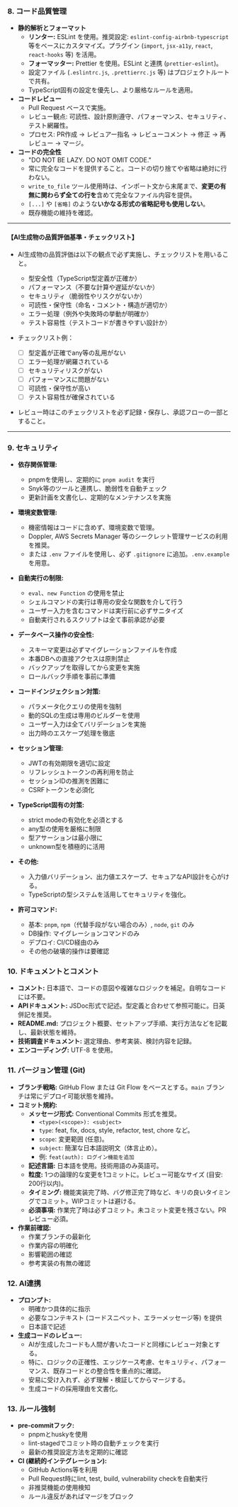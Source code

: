 ### 8. コード品質管理

- **静的解析とフォーマット**
  - **リンター:** ESLint を使用。推奨設定: `eslint-config-airbnb-typescript` 等をベースにカスタマイズ。プラグイン (`import`, `jsx-a11y`, `react`, `react-hooks` 等) を活用。
  - **フォーマッター:** Prettier を使用。ESLint と連携 (`prettier-eslint`)。
  - 設定ファイル (`.eslintrc.js`, `.prettierrc.js` 等) はプロジェクトルートで共有。
  - TypeScript固有の設定を優先し、より厳格なルールを適用。
- **コードレビュー**
  - Pull Request ベースで実施。
  - レビュー観点: 可読性、設計原則遵守、パフォーマンス、セキュリティ、テスト網羅性。
  - プロセス: PR作成 → レビュアー指名 → レビューコメント → 修正 → 再レビュー → マージ。
- **コードの完全性**
   - "DO NOT BE LAZY. DO NOT OMIT CODE."
   - 常に完全なコードを提供すること。コードの切り捨てや省略は絶対に行わない。
   - `write_to_file` ツール使用時は、インポート文から末尾まで、**変更の有無に関わらず全ての行を**含めて完全なファイル内容を提供。
   - `[...]` や `[省略]` のような**いかなる形式の省略記号も使用しない**。
   - 既存機能の維持を確認。

---

#### 【AI生成物の品質評価基準・チェックリスト】

- AI生成物の品質評価は以下の観点で必ず実施し、チェックリストを用いること。
  - 型安全性（TypeScript型定義が正確か）
  - パフォーマンス（不要な計算や遅延がないか）
  - セキュリティ（脆弱性やリスクがないか）
  - 可読性・保守性（命名・コメント・構造が適切か）
  - エラー処理（例外や失敗時の挙動が明確か）
  - テスト容易性（テストコードが書きやすい設計か）

- チェックリスト例：
  - [ ] 型定義が正確でany等の乱用がない
  - [ ] エラー処理が網羅されている
  - [ ] セキュリティリスクがない
  - [ ] パフォーマンスに問題がない
  - [ ] 可読性・保守性が高い
  - [ ] テスト容易性が確保されている

- レビュー時はこのチェックリストを必ず記録・保存し、承認フローの一部とすること。

---

### 9. セキュリティ

- **依存関係管理:**
  - pnpmを使用し、定期的に `pnpm audit` を実行
  - Snyk等のツールと連携し、脆弱性を自動チェック
  - 更新計画を文書化し、定期的なメンテナンスを実施

- **環境変数管理:**
  - 機密情報はコードに含めず、環境変数で管理。
  - Doppler, AWS Secrets Manager 等のシークレット管理サービスの利用を推奨。
  - または `.env` ファイルを使用し、必ず `.gitignore` に追加。`.env.example` を用意。

- **自動実行の制限:**
  - `eval`、`new Function` の使用を禁止
  - シェルコマンドの実行は専用の安全な関数を介して行う
  - ユーザー入力を含むコマンドは実行前に必ずサニタイズ
  - 自動実行されるスクリプトは全て事前承認が必要

- **データベース操作の安全性:**
  - スキーマ変更は必ずマイグレーションファイルを作成
  - 本番DBへの直接アクセスは原則禁止
  - バックアップを取得してから変更を実施
  - ロールバック手順を事前に準備

- **コードインジェクション対策:**
  - パラメータ化クエリの使用を強制
  - 動的SQLの生成は専用のビルダーを使用
  - ユーザー入力は全てバリデーションを実施
  - 出力時のエスケープ処理を徹底

- **セッション管理:**
  - JWTの有効期限を適切に設定
  - リフレッシュトークンの再利用を防止
  - セッションIDの推測を困難に
  - CSRFトークンを必須化

- **TypeScript固有の対策:**
  - strict modeの有効化を必須とする
  - any型の使用を厳格に制限
  - 型アサーションは最小限に
  - unknown型を積極的に活用

- **その他:**
  - 入力値バリデーション、出力値エスケープ、セキュアなAPI設計を心がける。
  - TypeScriptの型システムを活用してセキュリティを強化。

- **許可コマンド:**
  - 基本: `pnpm`, `npm`（代替手段がない場合のみ）, `node`, `git` のみ
  - DB操作: マイグレーションコマンドのみ
  - デプロイ: CI/CD経由のみ
  - その他の破壊的操作は要確認

### 10. ドキュメントとコメント

- **コメント:** 日本語で、コードの意図や複雑なロジックを補足。自明なコードには不要。
- **APIドキュメント:** JSDoc形式で記述。型定義と合わせて参照可能に。日英併記を推奨。
- **README.md:** プロジェクト概要、セットアップ手順、実行方法などを記載し、最新状態を維持。
- **技術調査ドキュメント:** 選定理由、参考実装、検討内容を記録。
- **エンコーディング:** UTF-8 を使用。

### 11. バージョン管理 (Git)

- **ブランチ戦略:** GitHub Flow または Git Flow をベースとする。`main` ブランチは常にデプロイ可能状態を維持。
- **コミット規約:**
  - **メッセージ形式:** Conventional Commits 形式を推奨。
    - `<type>(<scope>): <subject>`
    - `type`: feat, fix, docs, style, refactor, test, chore など。
    - `scope`: 変更範囲 (任意)。
    - `subject`: 簡潔な日本語説明文（体言止め）。
    - 例: `feat(auth): ログイン機能を追加`
  - **記述言語:** 日本語を使用。技術用語のみ英語可。
  - **粒度:** 1つの論理的な変更を1コミットに。レビュー可能なサイズ (目安: 200行以内)。
  - **タイミング:** 機能実装完了時、バグ修正完了時など、キリの良いタイミングでコミット。WIPコミットは避ける。
  - **必須事項:** 作業完了時は必ずコミット。未コミット変更を残さない。PRレビュー必須。
- **作業前確認:**
  - 作業ブランチの最新化
  - 作業内容の明確化
  - 影響範囲の確認
  - 参考実装の有無の確認

### 12. AI連携

- **プロンプト:**
  - 明確かつ具体的に指示
  - 必要なコンテキスト (コードスニペット、エラーメッセージ等) を提供
  - 日本語で記述
- **生成コードのレビュー:**
  - AIが生成したコードも人間が書いたコードと同様にレビュー対象とする。
  - 特に、ロジックの正確性、エッジケース考慮、セキュリティ、パフォーマンス、既存コードとの整合性を重点的に確認。
  - 安易に受け入れず、必ず理解・検証してからマージする。
  - 生成コードの採用理由を文書化。

### 13. ルール強制

- **pre-commitフック:**
  - pnpmとhuskyを使用
  - lint-stagedでコミット時の自動チェックを実行
  - 最新の推奨設定方法を定期的に確認
- **CI (継続的インテグレーション):**
  - GitHub Actions等を利用
  - Pull Request時にlint, test, build, vulnerability checkを自動実行
  - 非推奨機能の使用検知
  - ルール違反があればマージをブロック